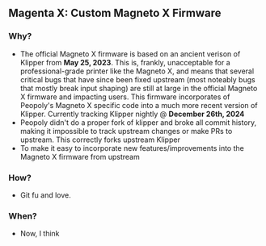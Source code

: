 ## Magenta X: Custom Magneto X Firmware

### Why?
- The official Magneto X firmware is based on an ancient verison of Klipper from **May 25, 2023**. This is, frankly, unacceptable for a professional-grade printer like the Magneto X, and means that several critical bugs that have since been fixed upstream (most noteably bugs that mostly break input shaping) are still at large in the official Magneto X firmware and impacting users. This firmware incorporates of Peopoly's Magneto X specific code into a much more recent version of Klipper. Currently tracking Klipper nightly @ **December 26th, 2024**
- Peopoly didn't do a proper fork of klipper and broke all commit history, making it impossible to track upstream changes or make PRs to upstream. This correctly forks upstream Klipper
- To make it easy to incorporate new features/improvements into the Magneto X firmware from upstream

### How?
- Git fu and love.

### When?
- Now, I think
